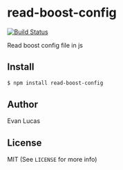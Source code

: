 # read-boost-config

[![Build Status](https://travis-ci.org/evanlucas/read-boost-config.svg)](https://travis-ci.org/evanlucas/read-boost-config)

Read boost config file in js

## Install

```bash
$ npm install read-boost-config
```

## Author

Evan Lucas

## License

MIT (See `LICENSE` for more info)
